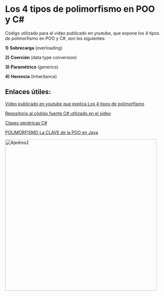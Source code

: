 # Los 4 tipos de polimorfismo en POO y C#

Código utilizado para el video publicado en youtube, que expone los 4 tipos de polimorfismo en POO y C#, son los siguientes:

**1)**	**Sobrecarga** (overloading) 

**2)**	**Coerción** (data type conversion) 

**3)**	**Paramétrico** (generics) 

**4)**	**Herencia** (Inheritance) 

## Enlaces útiles:

[Video publicado en youtube que explica Los 4 tipos de polimorfismo](https://youtu.be/dPLOs9jHioM)

[Repositorio al código fuente C# utilizado en el video](https://github.com/HoracioAldoTore/Youtube_TiposDePolimorfismo)

[Clases genéricas C#](https://youtu.be/k4UKSHPwRH8)

[POLIMORFISMO La CLAVE de la POO en Java](https://www.youtube.com/watch?v=hcL0-LFYpIc&t=5s)

<img width="493" alt="Ajedres2" src="https://github.com/user-attachments/assets/137e23e3-19d7-4bb6-bd14-eba24768d65d" />
